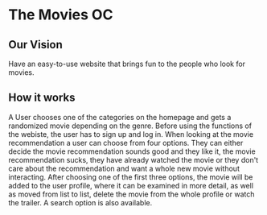 # The Movies OC

## Our Vision

Have an easy-to-use website that brings fun to the people who look for movies.

## How it works

A User chooses one of the categories on the homepage and gets a randomized movie depending on the genre. Before using the functions of the webiste, the user has to sign up and log in.
When looking at the movie recommendation a user can choose from four options. They can either decide the movie recommendation sounds good and they like it, the movie recommendation sucks, they have already watched the movie or they don't care about the recommendation and want a whole new movie without interacting.
After choosing one of the first three options, the movie will be added to the user profile, where it can be examined in more detail, as well as moved from list to list, delete the movie from the whole profile or watch the trailer.
A search option is also available.
